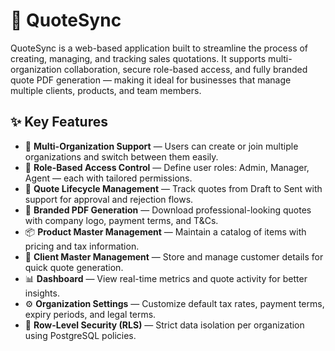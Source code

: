 # 🚀 QuoteSync

QuoteSync is a web-based application built to streamline the process of creating, managing, and tracking sales quotations. It supports multi-organization collaboration, secure role-based access, and fully branded quote PDF generation — making it ideal for businesses that manage multiple clients, products, and team members.

## ✨ Key Features

- 🏢 **Multi-Organization Support** — Users can create or join multiple organizations and switch between them easily.
- 🔐 **Role-Based Access Control** — Define user roles: Admin, Manager, Agent — each with tailored permissions.
- 📄 **Quote Lifecycle Management** — Track quotes from Draft to Sent with support for approval and rejection flows.
- 🧾 **Branded PDF Generation** — Download professional-looking quotes with company logo, payment terms, and T&Cs.
- 📦 **Product Master Management** — Maintain a catalog of items with pricing and tax information.
- 👥 **Client Master Management** — Store and manage customer details for quick quote generation.
- 📊 **Dashboard** — View real-time metrics and quote activity for better insights.
- ⚙️ **Organization Settings** — Customize default tax rates, payment terms, expiry periods, and legal terms.
- 🔐 **Row-Level Security (RLS)** — Strict data isolation per organization using PostgreSQL policies.
